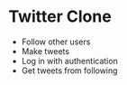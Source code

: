 # Twitter Clone

* Follow other users 
* Make tweets
* Log in with authentication
* Get tweets from following